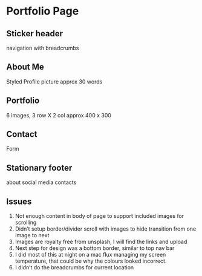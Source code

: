 # Portfolio Page

## Sticker header
navigation with breadcrumbs

## About Me
Styled Profile picture
approx 30 words

## Portfolio
6 images, 3 row X 2 col
approx 400 x 300

## Contact
Form

## Stationary footer
about
social media contacts

## Issues
1. Not enough content in body of page to support included images for scrolling
2. Didn’t setup border/divider scroll with images to hide transition from one image to next
3. Images are royalty free from unsplash, I will find the links and upload
4. Next step for design was a bottom border, similar to top nav bar
5. I did most of this at night on a mac flux managing my screen temperature, that could be why the colours looked incorrect.
6. I didn’t do the breadcrumbs for current location